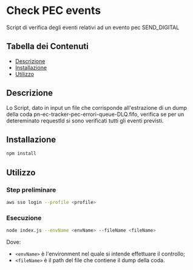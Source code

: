 # Check PEC events

Script di verifica degli eventi relativi ad un evento pec SEND_DIGITAL

## Tabella dei Contenuti

- [Descrizione](#descrizione)
- [Installazione](#installazione)
- [Utilizzo](#utilizzo)

## Descrizione

Lo Script, dato in input un file che corrisponde all'estrazione di un dump della coda pn-ec-tracker-pec-errori-queue-DLQ.fifo, verifica se per un detereminato requestId si sono verificati tutti gli eventi previsti.

## Installazione

```bash
npm install
```

## Utilizzo
### Step preliminare

```bash
aws sso login --profile <profile>
```

### Esecuzione
```bash
node index.js --envName <envName> --fileName <fileName>
```
Dove:
- `<envName>` è l'environment nel quale si intende effettuare il controllo;
- `<fileName>` è il path del file che contiene il dump della coda.